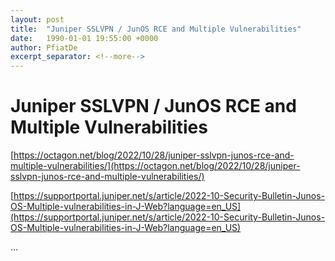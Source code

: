 ```yaml
---
layout: post
title:  "Juniper SSLVPN / JunOS RCE and Multiple Vulnerabilities"
date:   1990-01-01 19:55:00 +0000
author: PfiatDe
excerpt_separator: <!--more-->
---
```


# Juniper SSLVPN / JunOS RCE and Multiple Vulnerabilities

[https://octagon.net/blog/2022/10/28/juniper-sslvpn-junos-rce-and-multiple-vulnerabilities/](https://octagon.net/blog/2022/10/28/juniper-sslvpn-junos-rce-and-multiple-vulnerabilities/)

[https://supportportal.juniper.net/s/article/2022-10-Security-Bulletin-Junos-OS-Multiple-vulnerabilities-in-J-Web?language=en_US](https://supportportal.juniper.net/s/article/2022-10-Security-Bulletin-Junos-OS-Multiple-vulnerabilities-in-J-Web?language=en_US)

...
<!--more-->
